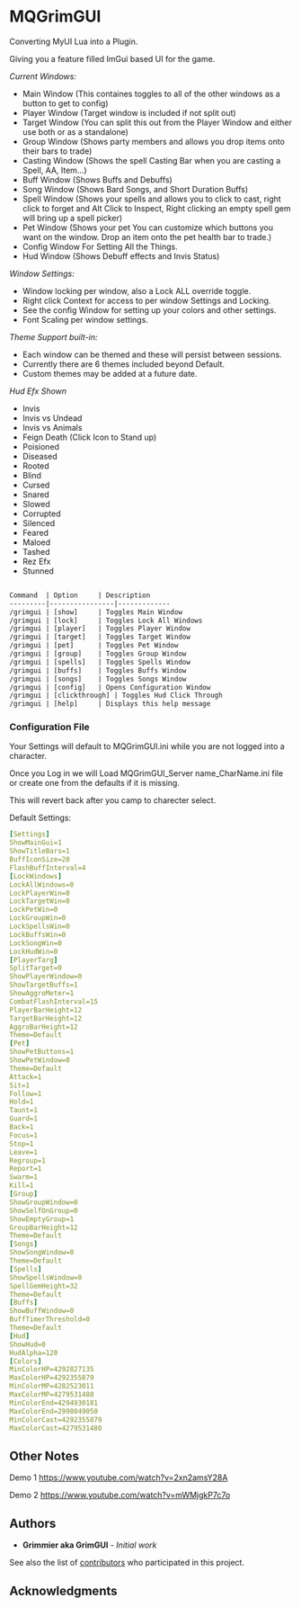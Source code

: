 # MQGrimGUI

Converting MyUI Lua into a Plugin. 

Giving you a feature filled ImGui based UI for the game.

_Current Windows:_ 

* Main Window (This containes toggles to all of the other windows as a button to get to config)
* Player Window (Target window is included if not split out)
* Target Window (You can split this out from the Player Window and either use both or as a standalone)
* Group Window (Shows party members and allows you drop items onto their bars to trade)
* Casting Window (Shows the spell Casting Bar when you are casting a Spell, AA, Item...)
* Buff Window (Shows Buffs and Debuffs)
* Song Window (Shows Bard Songs, and Short Duration Buffs)
* Spell Window (Shows your spells and allows you to click to cast, right click to forget and Alt Click to Inspect, Right clicking an empty spell gem will bring up a spell picker)
* Pet Window (Shows your pet You can customize which buttons you want on the window. Drop an item onto the pet health bar to trade.)
* Config Window For Setting All the Things.
* Hud Window (Shows Debuff effects and Invis Status)

_Window Settings:_

* Window locking per window, also a Lock ALL override toggle.
* Right click Context for access to per window Settings and Locking.
* See the config Window for setting up your colors and other settings.
* Font Scaling per window settings.

_Theme Support built-in:_
 
* Each window can be themed and these will persist between sessions.
* Currently there are 6 themes included beyond Default.
* Custom themes may be added at a future date.

_Hud Efx Shown_

* Invis
* Invis vs Undead
* Invis vs Animals
* Feign Death (Click Icon to Stand up)
* Poisioned
* Diseased
* Rooted
* Blind
* Cursed
* Snared
* Slowed
* Corrupted
* Silenced
* Feared
* Maloed
* Tashed
* Rez Efx
* Stunned

```txt

Command  | Option	  | Description
---------|----------------|-------------
/grimgui | [show]	  | Toggles Main Window
/grimgui | [lock]	  | Toggles Lock All Windows
/grimgui | [player]	  | Toggles Player Window
/grimgui | [target]	  | Toggles Target Window
/grimgui | [pet]	  | Toggles Pet Window
/grimgui | [group]	  | Toggles Group Window
/grimgui | [spells]	  | Toggles Spells Window
/grimgui | [buffs]	  | Toggles Buffs Window
/grimgui | [songs]	  | Toggles Songs Window
/grimgui | [config]	  | Opens Configuration Window
/grimgui | [clickthrough] | Toggles Hud Click Through
/grimgui | [help]	  | Displays this help message
```

### Configuration File

Your Settings will default to MQGrimGUI.ini while you are not logged into a character.

Once you Log in we will Load MQGrimGUI_Server name_CharName.ini file or create one from the defaults if it is missing.

This will revert back after you camp to charecter select. 

Default Settings:
```yaml
[Settings]
ShowMainGui=1
ShowTitleBars=1
BuffIconSize=20
FlashBuffInterval=4
[LockWindows]
LockAllWindows=0
LockPlayerWin=0
LockTargetWin=0
LockPetWin=0
LockGroupWin=0
LockSpellsWin=0
LockBuffsWin=0
LockSongWin=0
LockHudWin=0
[PlayerTarg]
SplitTarget=0
ShowPlayerWindow=0
ShowTargetBuffs=1
ShowAggroMeter=1
CombatFlashInterval=15
PlayerBarHeight=12
TargetBarHeight=12
AggroBarHeight=12
Theme=Default
[Pet]
ShowPetButtons=1
ShowPetWindow=0
Theme=Default
Attack=1
Sit=1
Follow=1
Hold=1
Taunt=1
Guard=1
Back=1
Focus=1
Stop=1
Leave=1
Regroup=1
Report=1
Swarm=1
Kill=1
[Group]
ShowGroupWindow=0
ShowSelfOnGroup=0
ShowEmptyGroup=1
GroupBarHeight=12
Theme=Default
[Songs]
ShowSongWindow=0
Theme=Default
[Spells]
ShowSpellsWindow=0
SpellGemHeight=32
Theme=Default
[Buffs]
ShowBuffWindow=0
BuffTimerThreshold=0
Theme=Default
[Hud]
ShowHud=0
HudAlpha=120
[Colors]
MinColorHP=4292827135
MaxColorHP=4292355879
MinColorMP=4282523011
MaxColorMP=4279531480
MinColorEnd=4294930181
MaxColorEnd=2998049050
MinColorCast=4292355879
MaxColorCast=4279531480
```

## Other Notes

Demo 1
https://www.youtube.com/watch?v=2xn2amsY28A

Demo 2
https://www.youtube.com/watch?v=mWMjgkP7c7o
## Authors

* **Grimmier aka GrimGUI** - *Initial work*

See also the list of [contributors](https://github.com/grimmier378/MQ2GrimGUI/contributors) who participated in this project.

## Acknowledgments

